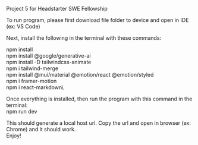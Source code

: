 Project 5 for Headstarter SWE Fellowship

To run program, please first download file folder to device and open in IDE (ex: VS Code)

Next, install the following in the terminal with these commands:

npm install\
npm install @google/generative-ai\
npm install -D tailwindcss-animate\
npm i tailwind-merge\
npm install @mui/material @emotion/react @emotion/styled\
npm i framer-motion\
npm i react-markdown\

Once everything is installed, then run the program with this command in the terminal:\
npm run dev

This should generate a local host url. Copy the url and open in browser (ex: Chrome) and it should work.\
Enjoy! 

